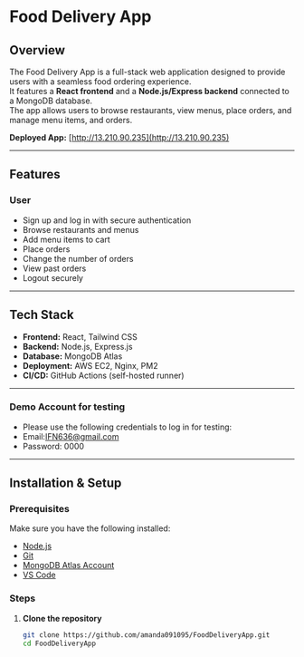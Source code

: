 # Food Delivery App

## Overview
The Food Delivery App is a full-stack web application designed to provide users with a seamless food ordering experience.  
It features a **React frontend** and a **Node.js/Express backend** connected to a MongoDB database.  
The app allows users to browse restaurants, view menus, place orders, and manage menu items, and orders.

**Deployed App:** [http://13.210.90.235](http://13.210.90.235)  

---

## Features

### User
- Sign up and log in with secure authentication
- Browse restaurants and menus
- Add menu items to cart
- Place orders
- Change the number of orders
- View past orders
- Logout securely

---

## Tech Stack
- **Frontend:** React, Tailwind CSS
- **Backend:** Node.js, Express.js
- **Database:** MongoDB Atlas
- **Deployment:** AWS EC2, Nginx, PM2
- **CI/CD:** GitHub Actions (self-hosted runner)

---
### Demo Account for testing 
- Please use the following credentials to log in for testing:  
- Email:IFN636@gmail.com
- Password: 0000
---
## Installation & Setup

### Prerequisites
Make sure you have the following installed:
- [Node.js](https://nodejs.org/en/)
- [Git](https://git-scm.com/)
- [MongoDB Atlas Account](https://account.mongodb.com/)
- [VS Code](https://code.visualstudio.com/)

### Steps
1. **Clone the repository**
   ```bash
   git clone https://github.com/amanda091095/FoodDeliveryApp.git
   cd FoodDeliveryApp

